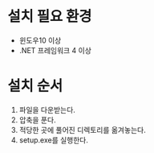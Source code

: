 # 설치 필요 환경
* 윈도우10 이상
* .NET 프레임워크 4 이상

# 설치 순서
1. 파일을 다운받는다.
1. 압축을 푼다.
1. 적당한 곳에 풀어진 디렉토리를 옮겨놓는다.
1. setup.exe를 실행한다.
